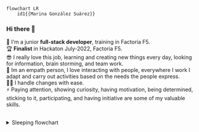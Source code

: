 ```mermaid
flowchart LR
    id1{{Marina González Suárez}}
```

### Hi there 👋
🌱 I'm a junior **full-stack developer**, training in Factoria F5. <br>
🏆 **Finalist** in Hackaton July-2022, Factoria F5. <br>
😎 I really love this job, learning and creating new things every day, looking for information, brain storming, and team work. <br>
👥 Im an empath person, I love interacting with people, everywhere I work I adapt and carry out activities based on the needs the people express. <br>
🦸‍♀️ I handle changes with ease.<br>
⚡ Paying attention, showing curiosity, having motivation, being determined, sticking to it, participating, and having initiative are some of my valuable skills.<br>
<br>

<details><summary>Sleeping flowchart</summary>
    
```mermaid
flowchart LR
id1[Do I want to sleep?]--yes-->id2[let sheeps = 0]
id1--no-->id3[Don't try then]
id2-->id4[Am I asleep?]--yes-->id5[sweet dreams zzZ]
id4--no-->id6[sheep ++]--another sheep-->id4
```
    
</details>  
